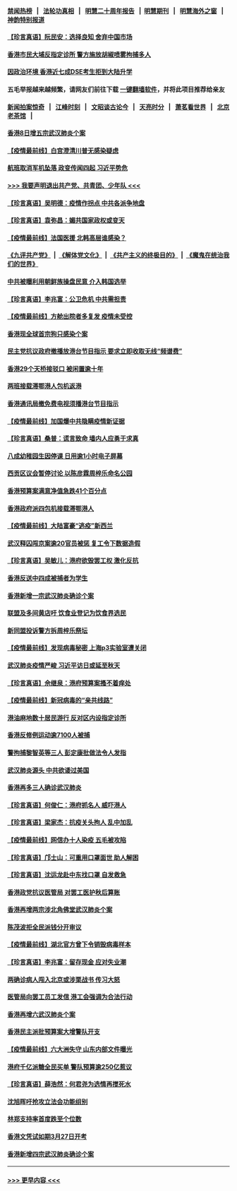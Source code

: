 #### [禁闻热榜](热点新闻.md?=0)  &nbsp;&nbsp;|&nbsp;&nbsp; [法轮功真相](https://github.com/gfw-breaker/truth/blob/master/README.md?=0) &nbsp;&nbsp;|&nbsp;&nbsp; [明慧二十周年报告](https://github.com/gfw-breaker/mh-reports/blob/master/README.md?=0) &nbsp;&nbsp;|&nbsp;&nbsp;[明慧期刊](https://github.com/gfw-breaker/mh-qikan) &nbsp;&nbsp;|&nbsp;&nbsp; [明慧海外之窗](https://github.com/gfw-breaker/mh-news/blob/master/README.md?=0) &nbsp;&nbsp;|&nbsp;&nbsp; [神韵特别报道](https://github.com/gfw-breaker/mh-news/blob/master/shenyun.md?=0)
#### [【珍言真语】阮民安：选择良知 舍弃中国市场](../pages/nsc415/n11927705.md?t=03100632) 
#### [香港市民大埔反指定诊所 警方施放胡椒喷雾拘捕多人](../pages/nsc415/n11925774.md?t=03100632) 
#### [因政治环境 香港近七成DSE考生拒到大陆升学](../pages/nsc415/n11925759.md?t=03100632) 
#### 五毛举报越来越频繁，请网友们前往下载 [一键翻墙软件](https://github.com/gfw-breaker/ssr-accounts)，并将此项目推荐给亲友
#### [新闻拍案惊奇](https://github.com/gfw-breaker/banned-news/blob/master/pages/link4.md) &nbsp;&nbsp;|&nbsp;&nbsp; [江峰时刻](https://github.com/gfw-breaker/banned-news/blob/master/pages/link4.md) &nbsp;&nbsp;|&nbsp;&nbsp; [文昭谈古论今](https://github.com/gfw-breaker/banned-news/blob/master/pages/link4.md) &nbsp;&nbsp;|&nbsp;&nbsp; [天亮时分](https://github.com/gfw-breaker/banned-news/blob/master/pages/link4.md) &nbsp;&nbsp;|&nbsp;&nbsp; [萧茗看世界](https://github.com/gfw-breaker/banned-news/blob/master/pages/link4.md) &nbsp;&nbsp;|&nbsp;&nbsp; [北京老茶馆](https://github.com/gfw-breaker/banned-news/blob/master/pages/link4.md) &nbsp;&nbsp;|&nbsp;&nbsp; 
#### [香港8日增五宗武汉肺炎个案](../pages/nsc415/n11925736.md?t=03100632) 
#### [【疫情最前线】白宫澄清川普无感染疑虑](../pages/nsc415/n11925567.md?t=03100632) 
#### [航班取消军机坠落 政变传闻四起 习近平势危](../pages/nsc415/n11925467.md?t=03100632) 
#### [>>> 我要声明退出共产党、共青团、少年队 <<<](https://github.com/begood0513/goodnews/blob/master/quit/letter.md) 
#### [【珍言真语】吴明德：疫情作拐点 中共各派争地盘](../pages/nsc415/n11925299.md?t=03100632) 
#### [【珍言真语】袁弥昌：媚共国家政权或变天](../pages/nsc415/n11923199.md?t=03100632) 
#### [【疫情最前线】法国医援 北韩高层谁感染？](../pages/nsc415/n11920850.md?t=03100632) 
#### [《九评共产党》](https://github.com/begood0513/9ping.md/blob/master/README.md) &nbsp;|&nbsp; [《解体党文化》](../../../../jtdwh.md/blob/master/README.md)  &nbsp;|&nbsp; [《共产主义的终极目的》](../../../../gczydzjmd.md/blob/master/README.md) &nbsp;|&nbsp; [《魔鬼在统治我们的世界》](../../../../mgztzwmdsj.md/blob/master/README.md) 
#### [中共被曝利用朝鲜族操盘民意 介入韩国选举](../pages/nsc415/n11921006.md?t=03100632) 
#### [【珍言真语】李兆富：公卫危机 中共需担责](../pages/nsc415/n11920422.md?t=03100632) 
#### [【疫情最前线】方舱出院者多复发 疫情未受控](../pages/nsc415/n11918637.md?t=03100632) 
#### [香港现全球首宗狗只感染个案](../pages/nsc415/n11918710.md?t=03100632) 
#### [民主党抗议政府撤播放港台节目指示 要求立即收取无线“频谱费”](../pages/nsc415/n11918681.md?t=03100632) 
#### [香港29个天桥接驳口 被闲置逾十年](../pages/nsc415/n11918654.md?t=03100632) 
#### [两班接载滞鄂港人包机返港](../pages/nsc415/n11915855.md?t=03100632) 
#### [香港通讯局撤免费电视须播港台节目指示](../pages/nsc415/n11915831.md?t=03100632) 
#### [【疫情最前线】加国爆中共隐瞒疫情新证据](../pages/nsc415/n11915482.md?t=03100632) 
#### [【珍言真语】桑普：谎言致命 墙内人应勇于求真](../pages/nsc415/n11915169.md?t=03100632) 
#### [八成幼稚园生因停课 日用逾1小时电子屏幕](../pages/nsc415/n11913263.md?t=03100632) 
#### [西贡区议会暂停讨论 以陈彦霖周梓乐命名公园](../pages/nsc415/n11913248.md?t=03100632) 
#### [香港预算案满意净值急跌41个百分点](../pages/nsc415/n11913236.md?t=03100632) 
#### [香港政府派四包机接载滞鄂港人](../pages/nsc415/n11913211.md?t=03100632) 
#### [【疫情最前线】大陆富豪“逃疫”新西兰](../pages/nsc415/n11913160.md?t=03100632) 
#### [武汉释囚闯京案逾20官员被惩 复工令下数据造假](../pages/nsc415/n11912743.md?t=03100632) 
#### [【珍言真语】吴敏儿：港府欲毁罢工权 激化反抗](../pages/nsc415/n11912457.md?t=03100632) 
#### [香港反送中四成被捕者为学生](../pages/nsc415/n11910730.md?t=03100632) 
#### [香港新增一宗武汉肺炎确诊个案](../pages/nsc415/n11910724.md?t=03100632) 
#### [联盟及多间黄店吁 饮食业登记为饮食界选民](../pages/nsc415/n11910718.md?t=03100632) 
#### [新同盟投诉警方拆周梓乐祭坛](../pages/nsc415/n11910707.md?t=03100632) 
#### [【疫情最前线】发现病毒秘密 上海p3实验室遭关闭](../pages/nsc415/n11910640.md?t=03100632) 
#### [武汉肺炎疫情严峻 习近平访日或延至秋天](../pages/nsc415/n11910570.md?t=03100632) 
#### [【珍言真语】佘继泉：港府预算案搔不着痒处](../pages/nsc415/n11910011.md?t=03100632) 
#### [【疫情最前线】新冠病毒的“亲共线路”](../pages/nsc415/n11907734.md?t=03100632) 
#### [港油麻地数十居民游行 反对区内设指定诊所](../pages/nsc415/n11907900.md?t=03100632) 
#### [香港反修例运动逾7100人被捕](../pages/nsc415/n11907922.md?t=03100632) 
#### [警拘捕黎智英等三人 彭定康批做法令人发指](../pages/nsc415/n11907905.md?t=03100632) 
#### [武汉肺炎源头 中共欲诿过美国](../pages/nsc415/n11907665.md?t=03100632) 
#### [香港再多三人确诊武汉肺炎](../pages/nsc415/n11907846.md?t=03100632) 
#### [【珍言真语】何俊仁：港府抓名人 威吓港人](../pages/nsc415/n11907561.md?t=03100632) 
#### [【珍言真语】梁家杰：抗疫关头拘人 乱中加乱](../pages/nsc415/n11907444.md?t=03100632) 
#### [【疫情最前线】网信办十人染疫 五毛被攻陷](../pages/nsc415/n11903757.md?t=03100632) 
#### [【珍言真语】邝士山：可重用口罩面世 助人解困](../pages/nsc415/n11903875.md?t=03100632) 
#### [【珍言真语】沈运龙赴中东找口罩 自发救急](../pages/nsc415/n11903291.md?t=03100632) 
#### [香港政党抗议医管局 对罢工医护秋后算账](../pages/nsc415/n11901746.md?t=03100632) 
#### [香港再增两宗涉北角佛堂武汉肺炎个案](../pages/nsc415/n11901737.md?t=03100632) 
#### [陈茂波拒全民派钱分开审议](../pages/nsc415/n11901672.md?t=03100632) 
#### [【疫情最前线】湖北官方曾下令销毁病毒样本](../pages/nsc415/n11901518.md?t=03100632) 
#### [【珍言真语】李兆富：留存现金 应对失业潮](../pages/nsc415/n11901448.md?t=03100632) 
#### [两确诊病人闯入北京或涉栗战书 传习大怒](../pages/nsc415/n11901180.md?t=03100632) 
#### [医管局向罢工员工发信 港工会强调为合法行动](../pages/nsc415/n11898870.md?t=03100632) 
#### [香港再增六武汉肺炎个案](../pages/nsc415/n11898843.md?t=03100632) 
#### [香港民主派批预算案大增警队开支](../pages/nsc415/n11898813.md?t=03100632) 
#### [【疫情最前线】六大洲失守 山东内部文件曝光](../pages/nsc415/n11898455.md?t=03100632) 
#### [港府千亿派糖全民买单 警队预算逾250亿惹议](../pages/nsc415/n11898608.md?t=03100632) 
#### [【珍言真语】薛浩然：何君尧为选情再搅死水](../pages/nsc415/n11898269.md?t=03100632) 
#### [沈旭晖吁抢攻立法会功能组别](../pages/nsc415/n11896084.md?t=03100632) 
#### [林郑支持率首度跌至个位数](../pages/nsc415/n11896058.md?t=03100632) 
#### [香港文凭试如期3月27日开考](../pages/nsc415/n11896055.md?t=03100632) 
#### [香港新增四宗武汉肺炎确诊个案](../pages/nsc415/n11896040.md?t=03100632) 

----
#### [ >>> 更早内容 <<< ](../indexes/nsc415-earlier.md)
